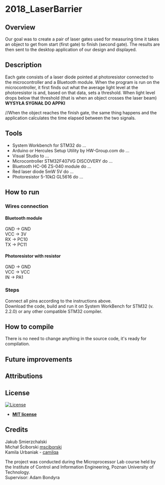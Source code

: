 # 2018_LaserBarrier

## Overview

Our goal was to create a pair of laser gates used for measuring time it takes an object to get from start (first gate) to finish (second gate). The results are then sent to the desktop application of our design and displayed.

## Description 

Each gate consists of a laser diode pointed at photoresistor connected to the microcontroller and a Bluetooth module. When the program is run on the microcontroller, it first finds out what the average light level at the photoresistor is and, based on that data, sets a threshold. When light level drops below that threshold (that is when an object crosses the laser beam) **WYSYŁA SYGNAŁ DO APPKI** 


//When the object reaches the finish gate, the same thing happens and the application calculates the time elapsed between the two signals.

## Tools

* System Workbench for STM32 do ...
* Arduino or Hercules Setup Utility by HW-Group.com do ...
* Visual Studio to ...
* Microcontroller STM32F407VG DISCOVERY do ...
* Bluetooth HC-06 ZS-040 module do ...
* Red laser diode 5mW 5V do ...
* Photoresistor 5-10kΩ GL5616 do ...

## How to run

### Wires connection
#### Bluetooth module
GND -> GND\
VCC -> 3V\
RX -> PC10\
TX -> PC11

#### Photoresistor with resistor
GND -> GND\
VCC -> VCC\
IN -> PA1

### Steps

Connect all pins according to the instructions above.\
Download the code, build and run it on System WorkBench for STM32 (v. 2.2.0) or any other compatible STM32 compiler.

## How to compile

There is no need to change anything in the source code, it's ready for compilation.

## Future improvements

## Attributions

## License
[![License](http://img.shields.io/:license-mit-blue.svg?style=flat-square)](http://badges.mit-license.org)

- **[MIT license](http://opensource.org/licenses/mit-license.php)**

## Credits
Jakub Smierzchalski\
Michał Ściborski [msciborski](https://github.com/msciborski)\
Kamila Urbaniak - [camilqa](https://github.com/camilqa)

The project was conducted during the Microprocessor Lab course held by the Institute of Control and Information Engineering, Poznan University of Technology.\
Supervisor: Adam Bondyra
